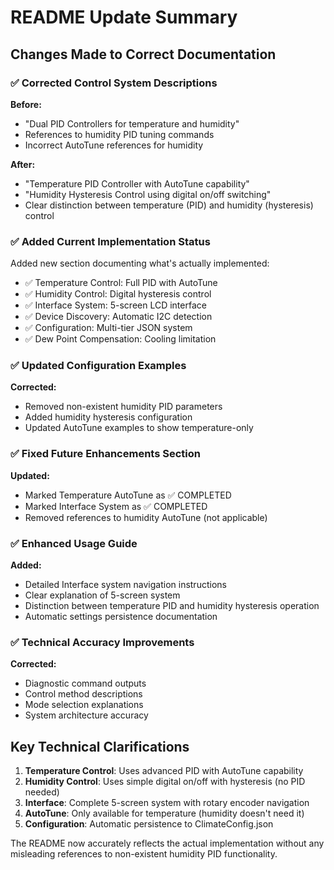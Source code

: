 # README Update Summary

## Changes Made to Correct Documentation

### ✅ Corrected Control System Descriptions

**Before:**
- "Dual PID Controllers for temperature and humidity"
- References to humidity PID tuning commands
- Incorrect AutoTune references for humidity

**After:**
- "Temperature PID Controller with AutoTune capability"
- "Humidity Hysteresis Control using digital on/off switching"
- Clear distinction between temperature (PID) and humidity (hysteresis) control

### ✅ Added Current Implementation Status

Added new section documenting what's actually implemented:
- ✅ Temperature Control: Full PID with AutoTune
- ✅ Humidity Control: Digital hysteresis control
- ✅ Interface System: 5-screen LCD interface
- ✅ Device Discovery: Automatic I2C detection
- ✅ Configuration: Multi-tier JSON system
- ✅ Dew Point Compensation: Cooling limitation

### ✅ Updated Configuration Examples

**Corrected:**
- Removed non-existent humidity PID parameters
- Added humidity hysteresis configuration
- Updated AutoTune examples to show temperature-only

### ✅ Fixed Future Enhancements Section

**Updated:**
- Marked Temperature AutoTune as ✅ COMPLETED
- Marked Interface System as ✅ COMPLETED  
- Removed references to humidity AutoTune (not applicable)

### ✅ Enhanced Usage Guide

**Added:**
- Detailed Interface system navigation instructions
- Clear explanation of 5-screen system
- Distinction between temperature PID and humidity hysteresis operation
- Automatic settings persistence documentation

### ✅ Technical Accuracy Improvements

**Corrected:**
- Diagnostic command outputs
- Control method descriptions
- Mode selection explanations
- System architecture accuracy

## Key Technical Clarifications

1. **Temperature Control**: Uses advanced PID with AutoTune capability
2. **Humidity Control**: Uses simple digital on/off with hysteresis (no PID needed)
3. **Interface**: Complete 5-screen system with rotary encoder navigation
4. **AutoTune**: Only available for temperature (humidity doesn't need it)
5. **Configuration**: Automatic persistence to ClimateConfig.json

The README now accurately reflects the actual implementation without any misleading references to non-existent humidity PID functionality.

